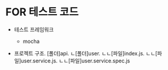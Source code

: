 # FOR 테스트 코드
- 테스트 프레임워크
  - mocha

- 프로젝트 구조. 
[폴더]api. 
ㄴ[폴더]user. 
ㄴㄴ[파일]index.js. 
ㄴㄴ[파일]user.service.js. 
ㄴㄴ[파일]user.service.spec.js  
